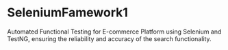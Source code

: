 # SeleniumFamework1
Automated Functional Testing for E-commerce Platform using Selenium and TestNG, ensuring the reliability and accuracy of the search functionality.
